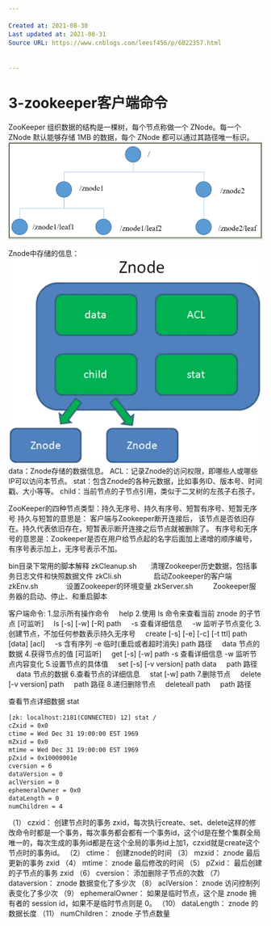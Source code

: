 ```yaml
---

Created at: 2021-08-30
Last updated at: 2021-08-31
Source URL: https://www.cnblogs.com/leesf456/p/6022357.html


---
```


# 3-zookeeper客户端命令


ZooKeeper 组织数据的结构是一棵树，每个节点称做一个 ZNode。每一个 ZNode 默认能够存储 1MB 的数据，每个 ZNode 都可以通过其路径唯一标识。
![unknown_filename.png](./_resources/3-zookeeper客户端命令.resources/unknown_filename.png)

Znode中存储的信息：
![Snipaste_2021-08-30_18-45-27.png](./_resources/3-zookeeper客户端命令.resources/Snipaste_2021-08-30_18-45-27.png)
data：Znode存储的数据信息。
ACL：记录Znode的访问权限，即哪些人或哪些IP可以访问本节点。
stat：包含Znode的各种元数据，比如事务ID、版本号、时间戳、大小等等。
child：当前节点的子节点引用，类似于二叉树的左孩子右孩子。

ZooKeeper的四种节点类型：持久无序号、持久有序号、短暂有序号、短暂无序号
持久与短暂的意思是： 客户端与Zookeeper断开连接后， 该节点是否依旧存在。持久代表依旧存在，短暂表示断开连接之后节点就被删除了。
有序号和无序号的意思是：Zookeeper是否在用户给节点起的名字后面加上递增的顺序编号，有序号表示加上，无序号表示不加。

bin目录下常用的脚本解释
zkCleanup.sh　　清理Zookeeper历史数据，包括事务日志文件和快照数据文件
zkCli.sh　　　　  启动Zookeeper的客户端
zkEnv.sh　　　　设置Zookeeper的环境变量
zkServer.sh　　   Zookeeper服务器的启动、停止、和重启脚本

客户端命令:
1.显示所有操作命令
    help
2.使用 ls 命令来查看当前 znode 的子节点 \[可监听\]
    ls \[-s\] \[-w\] \[-R\] path
    -s 查看详细信息
    -w 监听子节点变化
3.创建节点，不加任何参数表示持久无序号
    create \[-s\] \[-e\] \[-c\] \[-t ttl\] path \[data\] \[acl\]
    -s 含有序列
 \-e 临时(重启或者超时消失)
 path 路径
    data 节点的数据
4.获得节点的值 \[可监听\]
    get \[-s\] \[-w\] path
 -s 查看详细信息
 -w 监听节点内容变化
5.设置节点的具体值
    set \[-s\] \[-v version\] path data
    path 路径
    data 节点的数据
6.查看节点的详细信息
    stat \[-w\] path
7.删除节点
    delete \[-v version\] path
    path 路径
8.递归删除节点
    deleteall path
    path 路径

查看节点详细数据 stat 
```
[zk: localhost:2181(CONNECTED) 12] stat /
cZxid = 0x0
ctime = Wed Dec 31 19:00:00 EST 1969
mZxid = 0x0
mtime = Wed Dec 31 19:00:00 EST 1969
pZxid = 0x10000001e
cversion = 6
dataVersion = 0
aclVersion = 0
ephemeralOwner = 0x0
dataLength = 0
numChildren = 4
```

（1） czxid： 创建节点时的事务 zxid，每次执行create、set、delete这样的修改命令时都是一个事务，每次事务都会都有一个事务id，这个id是在整个集群全局唯一的，每次生成的事务id都是在这个全局的事务id上加1，czxid就是create这个节点时的事务id。
（2） ctime：  创建znode的时间
（3） mzxid： znode 最后更新的事务 zxid
（4） mtime： znode 最后修改的时间
（5） pZxid： 最后创建的子节点的事务 zxid
（6） cversion： 添加删除子节点的次数
（7） dataversion： znode 数据变化了多少次
（8） aclVersion： znode 访问控制列表变化了多少次
（9） ephemeralOwner： 如果是临时节点，这个是 znode 拥有者的 session id，如果不是临时节点则是 0。
（10） dataLength： znode 的数据长度
（11） numChildren： znode 子节点数量

